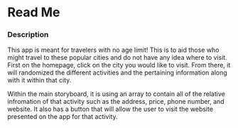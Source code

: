 #  Read Me 

### Description

This app is meant for travelers with no age limit! This is to aid those who might travel to these popular cities and do not have any idea where to visit. First on the homepage, click on the city you would like to visit. From there, it will randomized the different activities and the pertaining information along with it within that city. 

Within the main storyboard, it is using an array to contain all of the relative infromation of that activity such as the address, price, phone number, and website. It also has a button that will allow the user to visit the website presented on the app for that activity. 
